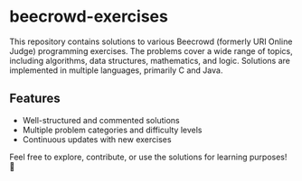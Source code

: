 # beecrowd-exercises

This repository contains solutions to various Beecrowd (formerly URI Online Judge) programming exercises. The problems cover a wide range of topics, including algorithms, data structures, mathematics, and logic. Solutions are implemented in multiple languages, primarily C and Java.

## Features
- Well-structured and commented solutions  
- Multiple problem categories and difficulty levels  
- Continuous updates with new exercises  

Feel free to explore, contribute, or use the solutions for learning purposes! 🚀
